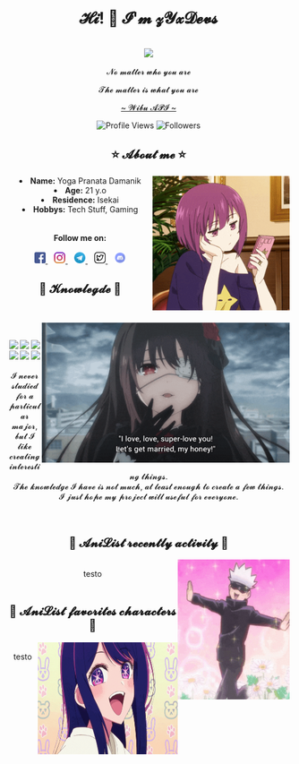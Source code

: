 <body>
  <center>
    <h1 align="center">𝓗𝓲! 👋 𝓘'𝓶 𝔃𝓨𝔁𝓓𝓮𝓿𝓼</h1>
    <br>
    <div align="center">
      <a href="https://github.com/zYxDevs" >
        <img src="https://img.anili.st/user/5393450" width="500"/>
      </a>
      <br>
      <p>𝓝𝓸 𝓶𝓪𝓽𝓽𝓮𝓻 𝔀𝓱𝓸 𝔂𝓸𝓾 𝓪𝓻𝓮</p>
      <p>𝓣𝓱𝓮 𝓶𝓪𝓽𝓽𝓮𝓻 𝓲𝓼 𝔀𝓱𝓪𝓽 𝔂𝓸𝓾 𝓪𝓻𝓮</p>
      <p><a href="https://wibu-api.eu.org/docs">~ 𝓦𝓲𝓫𝓾 𝓐𝓟𝓘 ~</a><p>
    </div>
    <div align="center">
      <img src="https://komarev.com/ghpvc/?username=zYxDevs&color=blue&style=flat&label=Profile+Views" alt="Profile Views"/>
      <img src="https://img.shields.io/github/followers/zYxDevs?label=Followers" style="float:left, margin-right:10px" alt="Followers"/>
    </div>
    <div>
      <h2 align="center">⭐ 𝓐𝓫𝓸𝓾𝓽 𝓶𝓮 ⭐</h2>
      <div align="center">
        <img src="https://raw.githubusercontent.com/zYxDevs/zYxDevs/main/assets/shion_yozakura.gif" height="240" align="right">
      </div>
      <li><b>Name:</b> Yoga Pranata Damanik</li>
      <li><b>Age:</b> 21 y.o</li>
      <li><b>Residence:</b> Isekai</li>
      <li><b>Hobbys:</b> Tech Stuff, Gaming</li>
      <br><br>
      <b>Follow me on:</b><br><br>
      <a href="https://fb.me/yoga.xvip">
        <img src="https://raw.githubusercontent.com/CyberID-Ltd/zYxDevs-Profile-Requirements/main/174848.svg" alt="facebook" width="20" height="20"/>
      </a>&nbsp;&nbsp;
      <a href="https://instagram.com/itzme.yoga.id">
        <img src="https://raw.githubusercontent.com/CyberID-Ltd/zYxDevs-Profile-Requirements/main/174855.svg" alt="instagram" width="20" height="20">
      </a>&nbsp;&nbsp;
      <a href="https://t.me/Yoga_CIC">
        <img src="https://raw.githubusercontent.com/CyberID-Ltd/zYxDevs-Profile-Requirements/main/Telegram_logo.svg" alt="telegram" width="20" height="20"/>
      </a>&nbsp;&nbsp;
      <a href="https://twitter.com/AccountYoga">
        <img src="https://raw.githubusercontent.com/CyberID-Ltd/zYxDevs-Profile-Requirements/main/466963.png" alt="twitter" width="20" height="20"/>
      </a>&nbsp;&nbsp;
      <a href="https://discordapp.com/users/659718688219332639">
        <img src="https://raw.githubusercontent.com/CyberID-Ltd/zYxDevs-Profile-Requirements/main/discord_101785.svg" width="20.7" height="20.7" alt="discord"/>
      </a>
      <br>
    </div>
    <div>
      <h2 align="center">📇 𝓚𝓷𝓸𝔀𝓵𝓮𝓰𝓭𝓮 📇</h2>
      <br>
      <p>
      <div align="center">
        <img src="https://raw.githubusercontent.com/zYxDevs/zYxDevs/main/assets/kurumi_daisuki.gif" align="right" height="250">
      </div>
    </div>
    <div>
      <br>
      <p align="center">
        <img src="https://img.shields.io/badge/python%20-%2331A8FF.svg?&style=for-the-badge&logo=python&logoColor=white"/>
        <img src="https://img.shields.io/badge/html5%20-%23E34F26.svg?&style=for-the-badge&logo=html5&logoColor=white"/>
        <img src="https://img.shields.io/badge/css3%20-%231572B6.svg?&style=for-the-badge&logo=css3&logoColor=white"/><br>
        <img src="https://img.shields.io/badge/node.js%20-%2343853D.svg?&style=for-the-badge&logo=node.js&logoColor=white"/>
        <img src="https://img.shields.io/badge/javascript%20-%23323330.svg?&style=for-the-badge&logo=javascript&logoColor=%23F7DF1E"/>
        <img src="https://img.shields.io/badge/git%20-%23F05033.svg?&style=for-the-badge&logo=git&logoColor=white"/><br><br>
        𝓘 𝓷𝓮𝓿𝓮𝓻 𝓼𝓽𝓾𝓭𝓲𝓮𝓭 𝓯𝓸𝓻 𝓪 𝓹𝓪𝓻𝓽𝓲𝓬𝓾𝓵𝓪𝓻 𝓶𝓪𝓳𝓸𝓻, 𝓫𝓾𝓽 𝓘 𝓵𝓲𝓴𝓮 𝓬𝓻𝓮𝓪𝓽𝓲𝓷𝓰 𝓲𝓷𝓽𝓮𝓻𝓮𝓼𝓽𝓲𝓷𝓰 𝓽𝓱𝓲𝓷𝓰𝓼.<br>
        𝓣𝓱𝓮 𝓴𝓷𝓸𝔀𝓵𝓮𝓭𝓰𝓮 𝓘 𝓱𝓪𝓿𝓮 𝓲𝓼 𝓷𝓸𝓽 𝓶𝓾𝓬𝓱, 𝓪𝓽 𝓵𝓮𝓪𝓼𝓽 𝓮𝓷𝓸𝓾𝓰𝓱 𝓽𝓸 𝓬𝓻𝓮𝓪𝓽𝓮 𝓪 𝓯𝓮𝔀 𝓽𝓱𝓲𝓷𝓰𝓼.<br>
        𝓘 𝓳𝓾𝓼𝓽 𝓱𝓸𝓹𝓮 𝓶𝔂 𝓹𝓻𝓸𝓳𝓮𝓬𝓽 𝔀𝓲𝓵𝓵 𝓾𝓼𝓮𝓯𝓾𝓵 𝓯𝓸𝓻 𝓮𝓿𝓮𝓻𝔂𝓸𝓷𝓮.
      </p>
    </div>
    <br>
    <h2 align="center">📝 𝓐𝓷𝓲𝓛𝓲𝓼𝓽 𝓻𝓮𝓬𝓮𝓷𝓽𝓵𝔂 𝓪𝓬𝓽𝓲𝓿𝓲𝓽𝔂 📝</h2>
    <div align="center">
      <img src="https://raw.githubusercontent.com/zYxDevs/zYxDevs/main/assets/gojou_satoru.gif" align="right" width="200" height="250"/>
    </div>
    <br>
    <div>
      <!-- ANILIST_ACTIVITY:start -->
      testo
      <!-- ANILIST_ACTIVITY:end -->
    </div>
    <br>
    <div>
      <h2 align="center">💖 𝓐𝓷𝓲𝓛𝓲𝓼𝓽 𝓯𝓪𝓿𝓸𝓻𝓲𝓽𝓮𝓼 𝓬𝓱𝓪𝓻𝓪𝓬𝓽𝓮𝓻𝓼 💖</h2>
      <div align="center">
        <img src="https://raw.githubusercontent.com/zYxDevs/zYxDevs/main/assets/ai_wink.gif" align="right" width="250" height="200">
      </div>
      <br>
      <div>
        <!-- favorites_characters starts -->
        testo
        <!-- favorites_characters ends -->
      </div>
    </div>
  </center>
</body>
